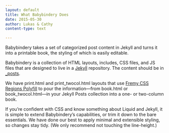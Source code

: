 ```yaml
---
layout: default
title: What Babybindery Does
date: 2015-05-30
author: Lukas & Cathy
content-type: text

---
```


Babybindery takes a set of categorized post content in Jekyll and turns it into a printable book, the styling of which is easily editable. 

Babybindery is a collection of HTML layouts, includes, CSS files, and JS files that are designed to live in a [Jekyll](http://jekyllrb.com/) repository. The content should be in [_posts](https://jekyllrb.com/docs/posts/). 

We have print.html and print_twocol.html layouts that use [Fremy CSS Regions Polyfill](https://github.com/FremyCompany/css-regions-polyfill) to pour the information—from book.html or book_twocol.html—in your Jekyll Posts collection into a one- or two-column book.

If you’re confident with CSS and know something about Liquid and Jekyll, it is simple to extend Babybindery’s capabilities, or trim it down to the bare essentials. We have done our best to apply minimal and extensible styling, so changes stay tidy. (We only recommend not touching the line-height.)

